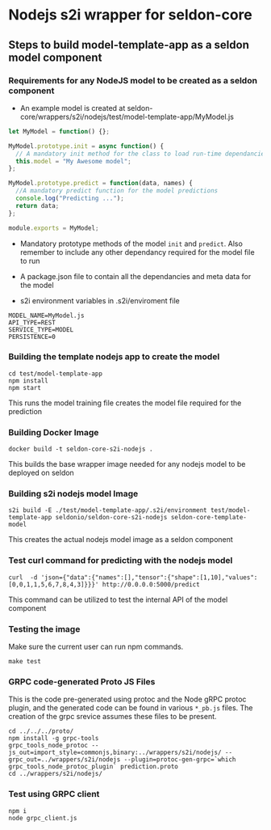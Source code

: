 # Nodejs s2i wrapper for seldon-core

## Steps to build model-template-app as a seldon model component

### Requirements for any NodeJS model to be created as a seldon component

- An example model is created at seldon-core/wrappers/s2i/nodejs/test/model-template-app/MyModel.js

```js
let MyModel = function() {};

MyModel.prototype.init = async function() {
  // A mandatory init method for the class to load run-time dependancies
  this.model = "My Awesome model";
};

MyModel.prototype.predict = function(data, names) {
  //A mandatory predict function for the model predictions
  console.log("Predicting ...");
  return data;
};

module.exports = MyModel;
```

- Mandatory prototype methods of the model `init` and `predict`. Also remember to include any other dependancy required for the model file to run

- A package.json file to contain all the dependancies and meta data for the model

- s2i environment variables in .s2i/enviroment file

```
MODEL_NAME=MyModel.js
API_TYPE=REST
SERVICE_TYPE=MODEL
PERSISTENCE=0
```

### Building the template nodejs app to create the model

```
cd test/model-template-app
npm install
npm start
```

This runs the model training file creates the model file required for the prediction

### Building Docker Image

```
docker build -t seldon-core-s2i-nodejs .
```

This builds the base wrapper image needed for any nodejs model to be deployed on seldon

### Building s2i nodejs model Image

```
s2i build -E ./test/model-template-app/.s2i/environment test/model-template-app seldonio/seldon-core-s2i-nodejs seldon-core-template-model
```

This creates the actual nodejs model image as a seldon component

### Test curl command for predicting with the nodejs model

```
curl  -d 'json={"data":{"names":[],"tensor":{"shape":[1,10],"values":[0,0,1,1,5,6,7,8,4,3]}}}' http://0.0.0.0:5000/predict
```

This command can be utilized to test the internal API of the model component

### Testing the image

Make sure the current user can run npm commands.

```
make test
```

### GRPC code-generated Proto JS Files

This is the code pre-generated using protoc and the Node gRPC protoc plugin, and the generated code can be found in various `*_pb.js` files.
The creation of the grpc srevice assumes these files to be present.

```
cd ../../../proto/
npm install -g grpc-tools
grpc_tools_node_protoc --js_out=import_style=commonjs,binary:../wrappers/s2i/nodejs/ --grpc_out=../wrappers/s2i/nodejs --plugin=protoc-gen-grpc=`which grpc_tools_node_protoc_plugin` prediction.proto
cd ../wrappers/s2i/nodejs/
```

### Test using GRPC client

```
npm i
node grpc_client.js
```
